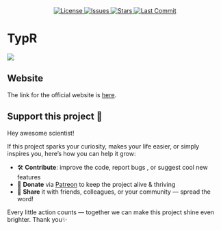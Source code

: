 <div align="center">
  <a href="./LICENSE">
    <img src="https://img.shields.io/github/license/we-data-ch/typr" alt="License">
  </a>
  <a href="https://github.com/we-data-ch/typr/issues">
    <img src="https://img.shields.io/github/issues/we-data-ch/typr" alt="Issues">
  </a>
  <a href="https://github.com/we-data-ch/typr/stargazers">
    <img src="https://img.shields.io/github/stars/we-data-ch/typr" alt="Stars">
  </a>
  <a href="https://github.com/we-data-ch/typr/commits/main">
    <img src="https://img.shields.io/github/last-commit/we-data-ch/typr" alt="Last Commit">
  </a>
</div>

# TypR
![](images/TypR_logo.png)

## Website

The link for the official website is [here](https://fabricehategekimana.github.io/typr.github.io/build/).


## Support this project 🚀

Hey awesome scientist!  

If this project sparks your curiosity, makes your life easier, or simply inspires you, here’s how you can help it grow:

- 🛠️ **Contribute**: improve the code, report bugs , or suggest cool new features
- 💸 **Donate** via [Patreon](https://patreon.com/FabriceHategekimana?utm_medium=unknown&utm_source=join_link&utm_campaign=creatorshare_creator&utm_content=copyLink) to keep the project alive & thriving 
- 📢 **Share** it with friends, colleagues, or your community — spread the word!

Every little action counts — together we can make this project shine even brighter. 
Thank you✨  
